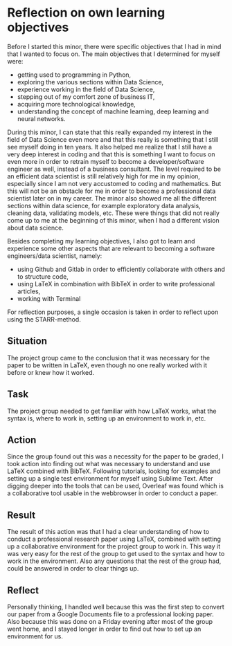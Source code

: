 # Reflection on own learning objectives

Before I started this minor, there were specific objectives that I had in mind that I wanted to focus on. The main objectives that I determined for myself were:

* getting used to programming in Python,
* exploring the various sections within Data Science,
* experience working in the field of Data Science,
* stepping out of my comfort zone of business IT,
* acquiring more technological knowledge,
* understanding the concept of machine learning, deep learning and neural networks.

During this minor, I can state that this really expanded my interest in the field of Data Science even more and that this really is something that I still see myself doing in ten years. It also helped me realize that I still have a very deep interest in coding and that this is something I want to focus on even more in order to retrain myself to become a developer/software engineer as well, instead of a business consultant. The level required to be an efficient data scientist is still relatively high for me in my opinion, especially since I am not very accustomed to coding and mathematics. But this will not be an obstacle for me in order to become a professional data scientist later on in my career. The minor also showed me all the different sections within data science, for example exploratory data analysis, cleaning data, validating models, etc. These were things that did not really come up to me at the beginning of this minor, when I had a different vision about data science.

Besides completing my learning objectives, I also got to learn and experience some other aspects that are relevant to becoming a software engineers/data scientist, namely:

* using Github and Gitlab in order to efficiently collaborate with others and to structure code,
* using LaTeX in combination with BibTeX in order to write professional articles,
* working with Terminal

For reflection purposes, a single occasion is taken in order to reflect upon using the STARR-method.

## Situation

The project group came to the conclusion that it was necessary for the paper to be written in LaTeX, even though no one really worked with it before or knew how it worked.

## Task

The project group needed to get familiar with how LaTeX works, what the syntax is, where to work in, setting up an environment to work in, etc.

## Action

Since the group found out this was a necessity for the paper to be graded, I took action into finding out what was necessary to understand and use LaTeX combined with BibTeX. Following tutorials, looking for examples and setting up a single test environment for myself using Sublime Text. After digging deeper into the tools that can be used, Overleaf was found which is a collaborative tool usable in the webbrowser in order to conduct a paper.

## Result

The result of this action was that I had a clear understanding of how to conduct a professional research paper using LaTeX, combined with setting up a collaborative environment for the project group to work in. This way it was very easy for the rest of the group to get used to the syntax and how to work in the environment. Also any questions that the rest of the group had, could be answered in order to clear things up.

## Reflect

Personally thinking, I handled well because this was the first step to convert our paper from a Google Documents file to a professional looking paper. Also because this was done on a Friday evening after most of the group went home, and I stayed longer in order to find out how to set up an environment for us.
